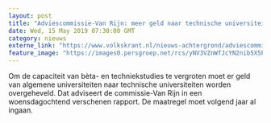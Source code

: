 ```yaml
---
layout: post
title: "Adviescommissie-Van Rijn: meer geld naar technische universiteiten, ten koste van algemene"
date: Wed, 15 May 2019 07:30:00 GMT
category: nieuws
externe_link: "https://www.volkskrant.nl/nieuws-achtergrond/adviescommissie-van-rijn-meer-geld-naar-technische-universiteiten-ten-koste-van-algemene-universiteiten~bab4f854/"
feature_image: "https://images0.persgroep.net/rcs/yNV3VZnWfJcYN2nib5X5P00gGBk/diocontent/141546950/_crop/610/475/2927/2930/_fill/320/320?appId=93a17a8fd81db0de025c8abd1cca1279&quality=0.85"
---
```


Om de capaciteit van bèta- en techniekstudies te vergroten moet er geld van algemene universiteiten naar technische universiteiten worden overgeheveld. Dat adviseert de commissie-Van Rijn in een woensdagochtend verschenen rapport. De maatregel moet volgend jaar al ingaan.
